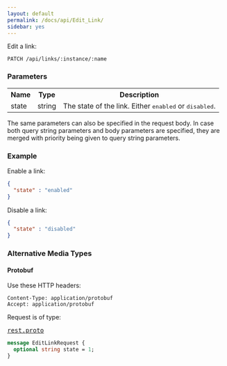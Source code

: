 ```yaml
---
layout: default
permalink: /docs/api/Edit_Link/
sidebar: yes
---
```


Edit a link:

    PATCH /api/links/:instance/:name


### Parameters

<table class="inline">
  <tr>
    <th>Name</th>
    <th>Type</th>
    <th>Description</th>
  </tr>
  <tr>
    <td class="code">state</td>
    <td class="code">string</td>
    <td>The state of the link. Either <tt>enabled</tt> or <tt>disabled</tt>.</td>
  </tr>
</table>

The same parameters can also be specified in the request body. In case both query string parameters and body parameters are specified, they are merged with priority being given to query string parameters.

### Example

Enable a link:

```json
{
  "state" : "enabled"
}
```

Disable a link:

```json
{
  "state" : "disabled"
}
```

### Alternative Media Types

#### Protobuf

Use these HTTP headers:

    Content-Type: application/protobuf
    Accept: application/protobuf
    
Request is of type:

<pre class="r header"><a href="/docs/api/rest.proto/">rest.proto</a></pre>
```proto
message EditLinkRequest {
  optional string state = 1;
}
```
